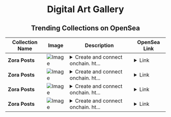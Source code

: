 <div align="center">

# Digital Art Gallery

## Trending Collections on OpenSea

| Collection Name                       | Image                                                                                     | Description                       | OpenSea Link                                                                                          |
|---------------------------------------|-------------------------------------------------------------------------------------------|-----------------------------------|--------------------------------------------------------------------------------------------------------|
| **Zora Posts** | ![Image](https://i.seadn.io/s/raw/files/e8796b4c24e04aca1e97af4fc1dd1431.jpg?w=500&auto=format?w=200&auto=format) | <details><summary>Create and connect onchain. ht...</summary>Create and connect onchain. https://zora.co</details> | <details><summary>Link</summary>[Zora Posts](https://opensea.io/collection/zora-posts-24942)</details> |
| **Zora Posts** | ![Image](https://i.seadn.io/s/raw/files/57538733e3974879df4cd44cbc125227.jpg?w=500&auto=format?w=200&auto=format) | <details><summary>Create and connect onchain. ht...</summary>Create and connect onchain. https://zora.co</details> | <details><summary>Link</summary>[Zora Posts](https://opensea.io/collection/zora-posts-24941)</details> |
| **Zora Posts** | ![Image](https://i.seadn.io/s/raw/files/0e2fde023658f8cb4d41ccc8bf12628d.jpg?w=500&auto=format?w=200&auto=format) | <details><summary>Create and connect onchain. ht...</summary>Create and connect onchain. https://zora.co</details> | <details><summary>Link</summary>[Zora Posts](https://opensea.io/collection/zora-posts-24940)</details> |
| **Zora Posts** | ![Image](https://i.seadn.io/s/raw/files/97e5caa716cc68f145cf3567531b3d88.jpg?w=500&auto=format?w=200&auto=format) | <details><summary>Create and connect onchain. ht...</summary>Create and connect onchain. https://zora.co</details> | <details><summary>Link</summary>[Zora Posts](https://opensea.io/collection/zora-posts-24939)</details> |

</div>